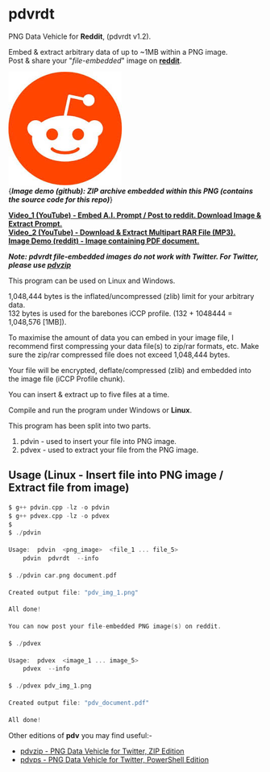 # pdvrdt

PNG Data Vehicle for **Reddit**, (pdvrdt v1.2).

Embed & extract arbitrary data of up to ~1MB within a PNG image.  
Post & share your "*file-embedded*" image on **[reddit](https://www.reddit.com/)**. 

![Demo Image](https://github.com/CleasbyCode/pdvrdt/blob/main/demo_image/source.png)  
{***Image demo (github): ZIP archive embedded within this PNG (contains the source code for this repo)***} 

[**Video_1 (YouTube) - Embed A.I. Prompt / Post to reddit. Download Image & Extract Prompt.**](https://youtu.be/RS1n2sAITDE)  
[**Video_2 (YouTube) - Download & Extract Multipart RAR File (MP3).**](https://youtu.be/SHElh8VJ3ZQ)  
[**Image Demo (reddit) - Image containing PDF document.**](https://i.redd.it/kxfi6h0rjrqa1.png) 

***Note: pdvrdt file-embedded images do not work with Twitter.  For Twitter, please use [pdvzip](https://github.com/CleasbyCode/pdvzip)***

This program can be used on Linux and Windows.
 
1,048,444 bytes is the inflated/uncompressed (zlib) limit for your arbitrary data.  
132 bytes is used for the barebones iCCP profile. (132 + 1048444 = 1,048,576 [1MB]).

To maximise the amount of data you can embed in your image file, I recommend first compressing your 
data file(s) to zip/rar formats, etc.  Make sure the zip/rar compressed file does not exceed 1,048,444 bytes.

Your file will be encrypted, deflate/compressed (zlib) and embedded into the image file (iCCP Profile chunk).

You can insert & extract up to five files at a time.

Compile and run the program under Windows or **Linux**.

This program has been split into two parts.

1. pdvin - used to insert your file into PNG image.
2. pdvex - used to extract your file from the PNG image.

## Usage (Linux - Insert file into PNG image / Extract file from image)

```c
$ g++ pdvin.cpp -lz -o pdvin
$ g++ pdvex.cpp -lz -o pdvex 
$
$ ./pdvin 

Usage:	pdvin  <png_image>  <file_1 ... file_5>  
	pdvin  pdvrdt  --info

$ ./pdvin car.png document.pdf
  
Created output file: "pdv_img_1.png"  

All done!  

You can now post your file-embedded PNG image(s) on reddit.  

$ ./pdvex

Usage:	pdvex  <image_1 ... image_5>
	pdvex  --info
        
$ ./pdvex pdv_img_1.png

Created output file: "pdv_document.pdf"  

All done!

```

Other editions of **pdv** you may find useful:-  

* [pdvzip - PNG Data Vehicle for Twitter, ZIP Edition](https://github.com/CleasbyCode/pdvzip)  
* [pdvps - PNG Data Vehicle for Twitter, PowerShell Edition](https://github.com/CleasbyCode/pdvps)   

##
